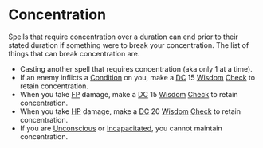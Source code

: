 # Concentration

Spells that require concentration over a duration can end prior to their stated duration if something were to break your concentration. The list of things that can break concentration are.

- Casting another spell that requires concentration (aka only 1 at a time).
- If an enemy inflicts a [Condition](../Conditions/!Conditions.md) on you, make a [DC](../Game%20Procedures/DC.md) 15 [Wisdom](../Player%20Characters/Chosen%20Statistics/Wisdom.md) [Check](../Game%20Procedures/Check.md) to retain concentration.
- When you take [FP](../Player%20Characters/Derived%20Statistics/Fatigue%20Points.md) damage, make a [DC](../Game%20Procedures/DC.md) 15 [Wisdom](../Player%20Characters/Chosen%20Statistics/Wisdom.md) [Check](../Game%20Procedures/Check.md) to retain concentration.
- When you take [HP](../Player%20Characters/Derived%20Statistics/Health%20Points.md) damage, make a [DC](../Game%20Procedures/DC.md) 20 [Wisdom](../Player%20Characters/Chosen%20Statistics/Wisdom.md) [Check](../Game%20Procedures/Check.md) to retain concentration.
- If you are [Unconscious](../Conditions/Unconscious.md) or [Incapacitated](../Conditions/Incapacitated.md), you cannot maintain concentration.
